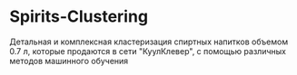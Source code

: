 # Spirits-Clustering
 Детальная и комплексная кластеризация спиртных напитков объемом 0.7 л, которые продаются в сети "КуулКлевер", с помощью различных методов машинного обучения
